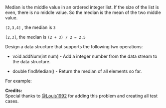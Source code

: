 
Median is the middle value in an ordered integer list. If the size of the list is even, there is no middle value. So the median is the mean of the two middle value.

`[2,3,4]` , the median is `3`

`[2,3]`, the median is `(2 + 3) / 2 = 2.5` 


Design a data structure that supports the following two operations:


- void addNum(int num) - Add a integer number from the data stream to the data structure.
- double findMedian() - Return the median of all elements so far.


For example:

**Credits:**<br />Special thanks to [@Louis1992](https://leetcode.com/discuss/user/Louis1992) for adding this problem and creating all test cases.
